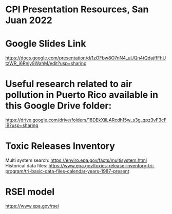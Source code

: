 # CPI Presentation Resources, San Juan 2022


# Google Slides Link
https://docs.google.com/presentation/d/1zOFbw8O7nN4_uUQn4tQdajffFhUtzWR_i6Rnjy9WahM/edit?usp=sharing

# Useful research related to air pollution in Puerto Rico available in this Google Drive folder:
https://drive.google.com/drive/folders/18DEkXiiLARcdh15w_s3g_qpz3vF3cFiB?usp=sharing 

# Toxic Releases Inventory
Multi system search: https://enviro.epa.gov/facts/multisystem.html 
Historical data files: https://www.epa.gov/toxics-release-inventory-tri-program/tri-basic-data-files-calendar-years-1987-present

# RSEI model
https://www.epa.gov/rsei


